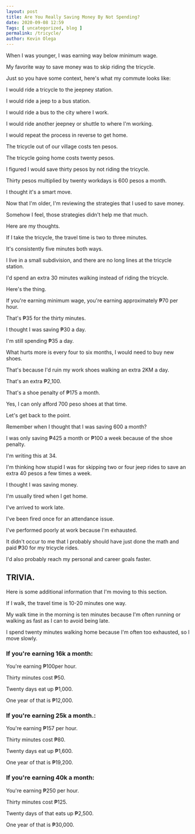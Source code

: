 ```yaml
--- 
layout: post 
title: Are You Really Saving Money By Not Spending?
date: 2020-09-08 12:59
Tags: [ uncategorized, blog ]
permalink: /tricycle/ 
author: Kevin Olega 
--- 
```

When I was younger, I was earning way below minimum wage.

My favorite way to save money was to skip riding the tricycle.

Just so you have some context, here's what my commute looks like:

I would ride a tricycle to the jeepney station.

I would ride a jeep to a bus station.

I would ride a bus to the city where I work.

I would ride another jeepney or shuttle to where I'm working.

I would repeat the process in reverse to get home.

The tricycle out of our village costs ten pesos.

The tricycle going home costs twenty pesos.

I figured I would save thirty pesos by not riding the tricycle.

Thirty pesos multiplied by twenty workdays is 600 pesos a month.

I thought it's a smart move.

Now that I'm older, I'm reviewing the strategies that I used to save money.

Somehow I feel, those strategies didn't help me that much.

Here are my thoughts.

If I take the tricycle, the travel time is two to three minutes.

It's consistently five minutes both ways.

I live in a small subdivision, and there are no long lines at the tricycle station.

I'd spend an extra 30 minutes walking instead of riding the tricycle.

Here's the thing.

If you're earning minimum wage, you're earning approximately ₱70 per hour.

That's ₱35 for the thirty minutes.

I thought I was saving ₱30 a day.

I'm still spending ₱35 a day.

What hurts more is every four to six months, I would need to buy new shoes.

That's because I'd ruin my work shoes walking an extra 2KM a day.

That's an extra ₱2,100.

That's a shoe penalty of ₱175 a month.

Yes, I can only afford 700 peso shoes at that time.

Let's get back to the point.

Remember when I thought that I was saving 600 a month?

I was only saving ₱425 a month or ₱100 a week because of the shoe penalty.

I'm writing this at 34.

I'm thinking how stupid I was for skipping two or four jeep rides to save an extra 40 pesos a few times a week.

I thought I was saving money.

I'm usually tired when I get home.

I've arrived to work late.

I've been fired once for an attendance issue.

I've performed poorly at work because I'm exhausted.

It didn't occur to me that I probably should have just done the math and paid ₱30 for my tricycle rides.

I'd also probably reach my personal and career goals faster.

## TRIVIA.

Here is some additional information that I'm moving to this section.

If I walk, the travel time is 10-20 minutes one way.

My walk time in the morning is ten minutes because I'm often running or walking as fast as I can to avoid being late.

I spend twenty minutes walking home because I'm often too exhausted, so I move slowly.

### If you're earning 16k a month:

You're earning ₱100per hour.

Thirty minutes cost ₱50.

Twenty days eat up ₱1,000.

One year of that is ₱12,000.

### If you're earning 25k a month.:

You're earning ₱157 per hour.

Thirty minutes cost ₱80.

Twenty days eat up ₱1,600.

One year of that is ₱19,200.

### If you're earning 40k a month:

You're earning ₱250 per hour.

Thirty minutes cost ₱125.

Twenty days of that eats up ₱2,500.

One year of that is ₱30,000.
